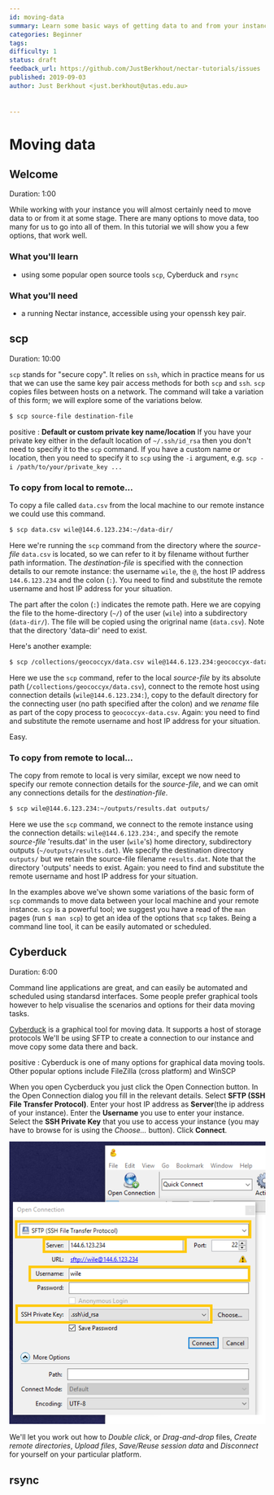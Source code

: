 ```yaml
---
id: moving-data
summary: Learn some basic ways of getting data to and from your instance
categories: Beginner
tags: 
difficulty: 1
status: draft
feedback_url: https://github.com/JustBerkhout/nectar-tutorials/issues
published: 2019-09-03
author: Just Berkhout <just.berkhout@utas.edu.au>


---
```


# Moving data

## Welcome

Duration: 1:00

While working with your instance you will almost certainly need to move data to or from it at some stage. There are many options to move data, too many for us to go into all of them. In this tutorial we will show you a few options, that work well. 

### What you'll learn

- using some popular open source tools `scp`, Cyberduck and `rsync`

### What you'll need

- a running Nectar instance, accessible using your openssh key pair. 

## scp

Duration: 10:00

`scp` stands for "secure copy". It relies on `ssh`, which in practice means for us that we can use the same key pair access methods for both `scp` and `ssh`. `scp` copies files between hosts on a network. The command will take a variation of this form; we will explore some of the variations below.

```bash
$ scp source-file destination-file
```

positive
: **Default or custom private key name/location**
If you have your private key either in the default location of `~/.ssh/id_rsa` then you don't need to specify it to the `scp` command. If you have a custom name or location, then you need to specify it to `scp` using the `-i` argument, e.g. `scp -i /path/to/your/private_key ...`

### To copy from local to remote...

To copy a file called `data.csv` from the local machine to our remote instance we could use this command.

```bash
$ scp data.csv wile@144.6.123.234:~/data-dir/
```

Here we're running the `scp` command from the directory where  the *source-file* `data.csv` is located, so we can refer to it by filename without further path information. The *destination-file* is specified with the connection details to our remote instance: the username `wile`, the `@`, the host IP address `144.6.123.234` and the colon (`:`). You need to find and substitute the remote username and host IP address for your situation. 

The part after the colon (`:`) indicates the remote path. Here we are copying the file to the home-directory (`~/`) of the user (`wile`) into a subdirectory (`data-dir/`). The file will be copied using the origrinal name (`data.csv`). Note that the directory 'data-dir' need to exist. 

Here's another example:

```bash
$ scp /collections/geococcyx/data.csv wile@144.6.123.234:geococcyx-data.csv
```

Here we use the `scp` command, refer to the local  *source-file* by its absolute path (`/collections/geococcyx/data.csv`), connect to the remote host using connection details (`wile@144.6.123.234:`), copy to the default directory for the connecting user (no path specified after the colon) and we *rename* file as part of the copy process to `geococcyx-data.csv`. Again: you need to find and substitute the remote username and host IP address for your situation. 

Easy.

### To copy from remote to local...

The copy from remote to local is very similar, except we now need to specify our remote connection details for the *source-file*, and we can omit any connections details for the *destination-file*.

```bash
$ scp wile@144.6.123.234:~/outputs/results.dat outputs/
```

Here we use the `scp` command, we connect to the remote instance using the connection details: `wile@144.6.123.234:`, and specify the remote *source-file* 'results.dat' in the user (`wile`'s) home directory, subdirectory outputs (`~/outputs/results.dat`). We specify the destination directory `outputs/` but we retain the source-file filename `results.dat`. Note that the directory 'outputs' needs to exist. Again: you need to find and substitute the remote username and host IP address for your situation. 

In the examples above we've shown some variations of the basic form of `scp` commands to move data between your local machine and your remote instance. `scp` is a powerful tool; we suggest you have a read of the `man` pages (run `$ man scp`) to get an idea of the options that `scp` takes. Being a command line tool, it can be easily automated or scheduled. 



## Cyberduck

Duration: 6:00

Command line applications are great, and can easily be automated and scheduled using standarsd interfaces. Some people prefer graphical tools however to help visualise the scenarios and options for their data moving tasks. 

[Cyberduck](https://cyberduck.io) is a graphical tool for moving data. It supports a host of storage protocols We'll be using SFTP to create a connection to our instance and move copy some data there and back.

positive
: Cyberduck is one of many options for graphical data moving tools. Other popular options include FileZilla (cross platform) and WinSCP

When you open Cycberduck you just click the Open Connection button. In the Open Connection dialog you fill in the relevant details. Select **SFTP (SSH File Transfer Protocol)**. Enter your host IP address as **Server**(the ip address of your instance). Enter the **Username** you use to enter your instance. Select the **SSH Private Key** that you use to access your instance (you may have to browse for is using the *Choose...* button). Click **Connect**.

![1567485429145](images/cyberduck-create-connection.png)



We'll let you work out how to *Double click*, or *Drag-and-drop* files, *Create remote directories*, *Upload files*, *Save/Reuse session data* and *Disconnect* for yourself on your particular platform. 



## rsync